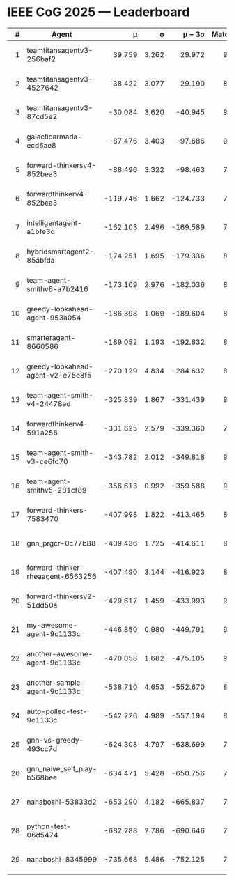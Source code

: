 # IEEE CoG 2025 — Leaderboard

| # | Agent | μ | σ | μ − 3σ | Matches | Updated |
|---:|---|---:|---:|---:|---:|---|
| 1 | teamtitansagentv3-256baf2 | 39.759 | 3.262 | 29.972 | 9480 | 2025-08-20 16:17 |
| 2 | teamtitansagentv3-4527642 | 38.422 | 3.077 | 29.190 | 8674 | 2025-08-20 16:17 |
| 3 | teamtitansagentv3-87cd5e2 | -30.084 | 3.620 | -40.945 | 9746 | 2025-08-20 16:17 |
| 4 | galacticarmada-ecd6ae8 | -87.476 | 3.403 | -97.686 | 9140 | 2025-08-20 16:17 |
| 5 | forward-thinkersv4-852bea3 | -88.496 | 3.322 | -98.463 | 7517 | 2025-08-20 16:17 |
| 6 | forwardthinkerv4-852bea3 | -119.746 | 1.662 | -124.733 | 7303 | 2025-08-20 16:17 |
| 7 | intelligentagent-a1bfe3c | -162.103 | 2.496 | -169.589 | 7412 | 2025-08-20 16:17 |
| 8 | hybridsmartagent2-85abfda | -174.251 | 1.695 | -179.336 | 8318 | 2025-08-20 16:17 |
| 9 | team-agent-smithv6-a7b2416 | -173.109 | 2.976 | -182.036 | 8860 | 2025-08-20 16:17 |
| 10 | greedy-lookahead-agent-953a054 | -186.398 | 1.069 | -189.604 | 8858 | 2025-08-20 16:17 |
| 11 | smarteragent-8660586 | -189.052 | 1.193 | -192.632 | 8019 | 2025-08-20 16:17 |
| 12 | greedy-lookahead-agent-v2-e75e8f5 | -270.129 | 4.834 | -284.632 | 8938 | 2025-08-20 16:17 |
| 13 | team-agent-smith-v4-24478ed | -325.839 | 1.867 | -331.439 | 9722 | 2025-08-20 16:17 |
| 14 | forwardthinkerv4-591a256 | -331.625 | 2.579 | -339.360 | 7739 | 2025-08-20 16:17 |
| 15 | team-agent-smith-v3-ce6fd70 | -343.782 | 2.012 | -349.818 | 9802 | 2025-08-20 16:17 |
| 16 | team-agent-smithv5-281cf89 | -356.613 | 0.992 | -359.588 | 9500 | 2025-08-20 16:17 |
| 17 | forward-thinkers-7583470 | -407.998 | 1.822 | -413.465 | 8380 | 2025-08-20 16:17 |
| 18 | gnn_prgcr-0c77b88 | -409.436 | 1.725 | -414.611 | 8330 | 2025-08-20 16:17 |
| 19 | forward-thinker-rheaagent-6563256 | -407.490 | 3.144 | -416.923 | 8382 | 2025-08-20 16:17 |
| 20 | forward-thinkersv2-51dd50a | -429.617 | 1.459 | -433.993 | 9282 | 2025-08-20 16:17 |
| 21 | my-awesome-agent-9c1133c | -446.850 | 0.980 | -449.791 | 9500 | 2025-08-20 16:17 |
| 22 | another-awesome-agent-9c1133c | -470.058 | 1.682 | -475.105 | 9780 | 2025-08-20 16:17 |
| 23 | another-sample-agent-9c1133c | -538.710 | 4.653 | -552.670 | 8880 | 2025-08-20 16:17 |
| 24 | auto-polled-test-9c1133c | -542.226 | 4.989 | -557.194 | 8580 | 2025-08-20 16:17 |
| 25 | gnn-vs-greedy-493cc7d | -624.308 | 4.797 | -638.699 | 7280 | 2025-08-20 16:17 |
| 26 | gnn_naive_self_play-b568bee | -634.471 | 5.428 | -650.756 | 7480 | 2025-08-20 16:17 |
| 27 | nanaboshi-53833d2 | -653.290 | 4.182 | -665.837 | 7160 | 2025-08-20 16:17 |
| 28 | python-test-06d5474 | -682.288 | 2.786 | -690.646 | 7340 | 2025-08-20 16:17 |
| 29 | nanaboshi-8345999 | -735.668 | 5.486 | -752.125 | 7670 | 2025-08-20 16:17 |
